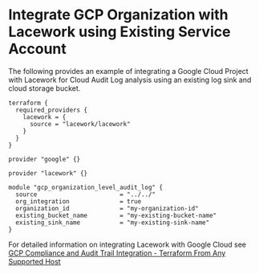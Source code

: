 # Integrate GCP Organization with Lacework using Existing Service Account
The following provides an example of integrating a Google Cloud Project with Lacework for Cloud Audit Log analysis using an existing log sink and cloud storage bucket.

```hcl
terraform {
  required_providers {
    lacework = {
      source = "lacework/lacework"
    }
  }
}

provider "google" {}

provider "lacework" {}

module "gcp_organization_level_audit_log" {
  source                       = "../../"
  org_integration              = true
  organization_id              = "my-organization-id"
  existing_bucket_name         = "my-existing-bucket-name"
  existing_sink_name           = "my-existing-sink-name"
}
```

For detailed information on integrating Lacework with Google Cloud see [GCP Compliance and Audit Trail Integration - Terraform From Any Supported Host](https://support.lacework.com/hc/en-us/articles/360057065094-GCP-Compliance-and-Audit-Trail-Integration-Terraform-From-Any-Supported-Host)
